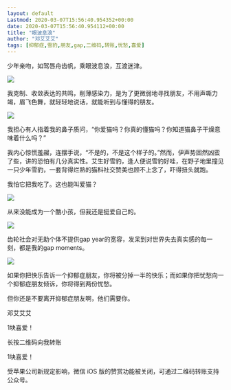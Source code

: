 ```yaml
---
layout: default
Lastmod: 2020-03-07T15:56:40.954352+00:00
date: 2020-03-07T15:56:40.954112+00:00
title: "眼波息浪"
author: "邓艾艾艾"
tags: [抑郁症,雪豹,朋友,gap,二维码,转账,忧愁,喜爱]
---
```


少年亲吻，如驾唇舟齿帆，乘眼波息浪，互渡迷津。

![](https://images.weserv.nl/?url=https%3A//mmbiz.qpic.cn/sz_mmbiz_png/ibMicKzGQHIbLicWOhqgqATpBfLniakr80EIib4lUfOE5Is38TULxNicVxicOLXB8CwxtNcSbArukbHEr9ZDMuzR0NiaPg/640%3Fwx_fmt%3Dpng)

我克制、收敛表达的共鸣，削薄感染力，是为了更微弱地寻找朋友，不用声嘶力竭，眉飞色舞，就轻轻地说话，就能听到与懂得的朋友。

![](https://images.weserv.nl/?url=https%3A//mmbiz.qpic.cn/sz_mmbiz_png/ibMicKzGQHIbLicWOhqgqATpBfLniakr80EIib4lUfOE5Is38TULxNicVxicOLXB8CwxtNcSbArukbHEr9ZDMuzR0NiaPg/640%3Fwx_fmt%3Dpng)

我担心有人指着我的鼻子质问，“你爱猫吗？你真的懂猫吗？你知道猫鼻子干燥意味着什么吗？”  

我内心惊慌羞赧，连摆手说，“不是的，不是这个样子的。”然而，伊声势固然凶蛮了些，讲的恐怕有几分真实性。艾生好雪豹，逢人便说雪豹好哇，在野子地里撞见一只少年雪豹，一套背得烂熟的猫科社交赞美也顾不上念了，吓得扭头就跑。

我怕它把我吃了。这也能叫爱猫？

![](https://images.weserv.nl/?url=https%3A//mmbiz.qpic.cn/sz_mmbiz_png/ibMicKzGQHIbLicWOhqgqATpBfLniakr80EIib4lUfOE5Is38TULxNicVxicOLXB8CwxtNcSbArukbHEr9ZDMuzR0NiaPg/640%3Fwx_fmt%3Dpng)

从来没能成为一个酷小孩，但我还是挺爱自己的。

  

![](https://images.weserv.nl/?url=https%3A//mmbiz.qpic.cn/sz_mmbiz_png/ibMicKzGQHIbLicWOhqgqATpBfLniakr80EIib4lUfOE5Is38TULxNicVxicOLXB8CwxtNcSbArukbHEr9ZDMuzR0NiaPg/640%3Fwx_fmt%3Dpng)

  

齿轮社会对无助个体不提供gap year的宽容，发呆到对世界失去真实感的每一刻，都是我的gap moments。

  

![](https://images.weserv.nl/?url=https%3A//mmbiz.qpic.cn/sz_mmbiz_png/ibMicKzGQHIbLicWOhqgqATpBfLniakr80EIib4lUfOE5Is38TULxNicVxicOLXB8CwxtNcSbArukbHEr9ZDMuzR0NiaPg/640%3Fwx_fmt%3Dpng)

  

如果你把快乐告诉一个抑郁症朋友，你将被分掉一半的快乐；而如果你把忧愁向一个抑郁症朋友倾诉，你将得到两份忧愁。

但你还是不要离开抑郁症朋友啊，他们需要你。

  

  

邓艾艾艾

1块喜爱！

长按二维码向我转账

1块喜爱！

受苹果公司新规定影响，微信 iOS 版的赞赏功能被关闭，可通过二维码转账支持公众号。

